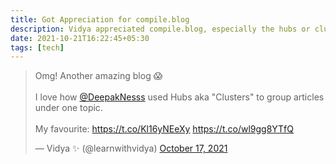 ```yaml
---
title: Got Appreciation for compile.blog
description: Vidya appreciated compile.blog, especially the hubs or clusters part
date: 2021-10-21T16:22:45+05:30
tags: [tech]
---
```


<blockquote class="twitter-tweet"><p lang="en" dir="ltr">Omg! Another amazing blog 😱<br><br>I love how <a href="https://twitter.com/DeepakNesss?ref_src=twsrc%5Etfw">@DeepakNesss</a> used Hubs aka &quot;Clusters&quot; to group articles under one topic.<br><br>My favourite: <a href="https://t.co/Kl16yNEeXy">https://t.co/Kl16yNEeXy</a> <a href="https://t.co/wl9gg8YTfQ">https://t.co/wl9gg8YTfQ</a></p>&mdash; Vidya ✨ (@learnwithvidya) <a href="https://twitter.com/learnwithvidya/status/1449734941126717440?ref_src=twsrc%5Etfw">October 17, 2021</a></blockquote> <script async src="https://platform.twitter.com/widgets.js" charset="utf-8"></script>
